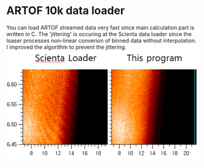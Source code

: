 # ARTOF 10k data loader
 You can load ARTOF streamed data very fast since main calculation part is written in C. The 'jittering' is occuring at the Scienta data loader since the loaser processes non-linear converion of binned data without interpolation. I improved the algorithm to prevent the jittering.
![Result](result.png)